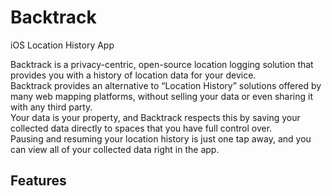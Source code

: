 # Backtrack
iOS Location History App

Backtrack is a privacy-centric, open-source location logging solution that provides you with a history of location data for your device.  
Backtrack provides an alternative to “Location History” solutions offered by many web mapping platforms, without selling your data or even sharing it with any third party.  
Your data is your property, and Backtrack respects this by saving your collected data directly to spaces that you have full control over.  
Pausing and resuming your location history is just one tap away, and you can view all of your collected data right in the app.

## Features
